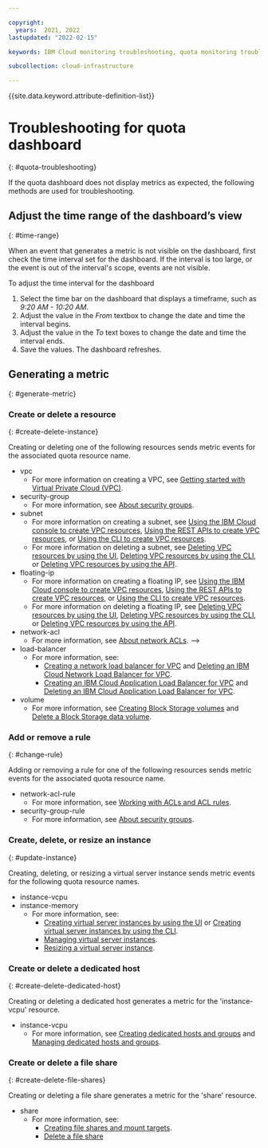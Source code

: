 ```yaml
---

copyright:
  years:  2021, 2022
lastupdated: "2022-02-15"

keywords: IBM Cloud monitoring troubleshooting, quota monitoring troubleshooting

subcollection: cloud-infrastructure

---
```


{{site.data.keyword.attribute-definition-list}}

# Troubleshooting for quota dashboard
{: #quota-troubleshooting}

If the quota dashboard does not display metrics as expected, the following methods are used for troubleshooting.

## Adjust the time range of the dashboard’s view
{: #time-range}

When an event that generates a metric is not visible on the dashboard, first check the time interval set for the dashboard. If the interval is too large, or the event is out of the interval's scope, events are not visible.

To adjust the time interval for the dashboard

1. Select the time bar on the dashboard that displays a timeframe, such as *9:20 AM - 10:20 AM*.
2. Adjust the value in the *From* textbox to change the date and time the interval begins.
3. Adjust the value in the *To* text boxes to change the date and time the interval ends.
4. Save the values. The dashboard refreshes.

## Generating a metric
{: #generate-metric}


### Create or delete a resource
{: #create-delete-instance}

Creating or deleting one of the following resources sends metric events for the associated quota resource name.

- vpc
   - For more information on creating a VPC, see [Getting started with Virtual Private Cloud (VPC)](/docs/vpc?topic=vpc-getting-started&interface=ui#create-and-configure-vpc).
- security-group
   - For more information, see [About security groups](/docs/vpc?topic=vpc-using-security-groups&interface=ui).
- subnet
   - For more information on creating a subnet, see [Using the IBM Cloud console to create VPC resources](/docs/vpc?topic=vpc-creating-a-vpc-using-the-ibm-cloud-console), [Using the REST APIs to create VPC resources](/docs/vpc?topic=vpc-creating-vpc-resources-with-cli-and-api&interface=api), or [Using the CLI to create VPC resources](/docs/vpc?topic=vpc-creating-vpc-resources-with-cli-and-api&interface=cli#create-a-subnet-cli).
   - For more information on deleting a subnet, see [Deleting VPC resources by using the UI](/docs/vpc?topic=vpc-deleting-using-console), [Deleting VPC resources by using the CLI](/docs/vpc?topic=vpc-deleting-using-cli), or [Deleting VPC resources by using the API](/docs/vpc?topic=vpc-deleting-using-api).
- floating-ip
   - For more information on creating a floating IP, see [Using the IBM Cloud console to create VPC resources](/docs/vpc?topic=vpc-creating-a-vpc-using-the-ibm-cloud-console), [Using the REST APIs to create VPC resources](/docs/vpc?topic=vpc-creating-vpc-resources-with-cli-and-api&interface=api), or [Using the CLI to create VPC resources](/docs/vpc?topic=vpc-creating-vpc-resources-with-cli-and-api&interface=cli#create-a-subnet-cli).
   - For more information on deleting a floating IP, see [Deleting VPC resources by using the UI](/docs/vpc?topic=vpc-deleting-using-console), [Deleting VPC resources by using the CLI](/docs/vpc?topic=vpc-deleting-using-cli), or [Deleting VPC resources by using the API](/docs/vpc?topic=vpc-deleting-using-api).
- network-acl
   - For more information, see [About network ACLs](/docs/vpc?topic=vpc-using-acls). -->
- load-balancer
   - For more information, see:
      - [Creating a network load balancer for VPC](/docs/vpc?topic=vpc-nlb-ui-creating-network-load-balancer&interface=ui) and [Deleting an IBM Cloud Network Load Balancer for VPC](/docs/vpc?topic=vpc-nlb-deleting&interface=ui).
      - [Creating an IBM Cloud Application Load Balancer for VPC](/docs/vpc?topic=vpc-load-balancer&interface=ui) and [Deleting an IBM Cloud Application Load Balancer for VPC](/docs/vpc?topic=vpc-alb-deleting&interface=ui).
- volume
   - For more information, see [Creating Block Storage volumes](/docs/vpc?topic=vpc-creating-block-storage) and [Delete a Block Storage data volume](/docs/vpc?topic=vpc-managing-block-storage&interface=ui#delete).

### Add or remove a rule
{: #change-rule}

Adding or removing a rule for one of the following resources sends metric events for the associated quota resource name.

- network-acl-rule
   - For more information, see [Working with ACLs and ACL rules](/docs/vpc?topic=vpc-using-acls#working-with-acls-and-acl-rules).
- security-group-rule
   - For more information, see [About security groups](/docs/vpc?topic=vpc-using-security-groups&interface=ui).

### Create, delete, or resize an instance
{: #update-instance}

Creating, deleting, or resizing a virtual server instance sends metric events for the following quota resource names.

- instance-vcpu
- instance-memory
   - For more information, see:
      - [Creating virtual server instances by using the UI](/docs/vpc?topic=vpc-creating-virtual-servers) or [Creating virtual server instances by using the CLI](/docs/vpc?topic=vpc-creating-virtual-servers&interface=cli).
      - [Managing virtual server instances](/docs/vpc?topic=vpc-managing-virtual-server-instances&interface=ui).
      - [Resizing a virtual server instance](/docs/vpc?topic=vpc-resizing-an-instance&interface=ui).

### Create or delete a dedicated host
{: #create-delete-dedicated-host}

Creating or deleting a dedicated host generates a metric for the 'instance-vcpu' resource.

- instance-vcpu
   - For more information, see [Creating dedicated hosts and groups](/docs/vpc?topic=vpc-creating-dedicated-hosts-instances&interface=ui) and [Managing dedicated hosts and groups](/docs/vpc?topic=vpc-manage-dedicated-hosts-groups&interface=ui).

### Create or delete a file share
{: #create-delete-file-shares}

Creating or deleting a file share generates a metric for the 'share' resource.

- share
   - For more information, see:
      - [Creating file shares and mount targets](/docs/vpc?topic=vpc-file-storage-create&interface=ui).
      - [Delete a file share](/docs/vpc?topic=vpc-file-storage-managing&interface=ui#delete-file-share-ui)
